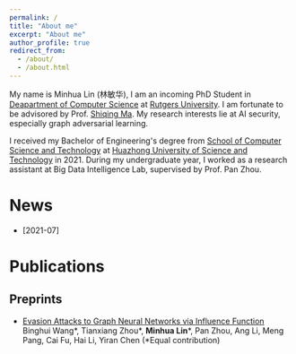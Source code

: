 ```yaml
---
permalink: /
title: "About me"
excerpt: "About me"
author_profile: true
redirect_from: 
  - /about/
  - /about.html
---
```

My name is Minhua Lin (林敏华), I am an incoming PhD Student in [Deapartment of Computer Science](https://www.cs.rutgers.edu/) at [Rutgers University](https://www.rutgers.edu/). I am fortunate to be advisored by Prof. [Shiqing Ma](https://www.cs.rutgers.edu/~sm2283/). My research interests lie at AI security, especially graph adversarial learning.

I received my Bachelor of Engineering's degree from [School of Computer Science and Technology](http://english.cs.hust.edu.cn/) at [Huazhong University of Science and Technology](http://english.hust.edu.cn/) in 2021. During my undergraduate year, I worked as a research assistant at Big Data Intelligence Lab, supervised by Prof. Pan Zhou. 


News
======
* [2021-07]

Publications
======
Preprints
------
* [Evasion Attacks to Graph Neural Networks via Influence Function](https://arxiv.org/pdf/2009.00203.pdf)
Binghui Wang\*, Tianxiang Zhou\*, <b>Minhua Lin</b>\*, Pan Zhou, Ang Li, Meng Pang, Cai Fu, Hai Li, Yiran Chen (\*Equal contribution)


